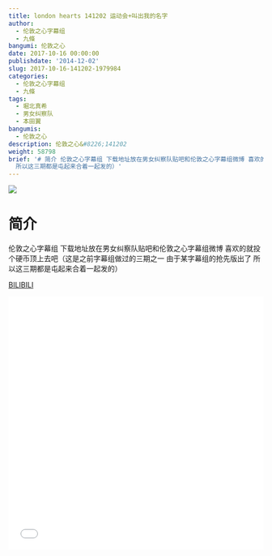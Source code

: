 ```yaml
---
title: london hearts 141202 运动会+叫出我的名字
author:
  - 伦敦之心字幕组
  - 九條
bangumi: 伦敦之心
date: 2017-10-16 00:00:00
publishdate: '2014-12-02'
slug: 2017-10-16-141202-1979984
categories:
  - 伦敦之心字幕组
  - 九條
tags:
  - 堀北真希
  - 男女纠察队
  - 本田翼
bangumis:
  - 伦敦之心
description: 伦敦之心&#8226;141202
weight: 58798
brief: '# 简介 伦敦之心字幕组 下载地址放在男女纠察队贴吧和伦敦之心字幕组微博 喜欢的就投个硬币顶上去吧（这是之前字幕组做过的三期之一 由于某字幕组的抢先版出了
  所以这三期都是屯起来合着一起发的）'
---
```


![](https://i.imgur.com/XSMlTq9.jpg)

# 简介  
伦敦之心字幕组 下载地址放在男女纠察队贴吧和伦敦之心字幕组微博 喜欢的就投个硬币顶上去吧（这是之前字幕组做过的三期之一 由于某字幕组的抢先版出了 所以这三期都是屯起来合着一起发的）

  [BILIBILI](https://www.bilibili.com/video/av1979984/)


<div class="vcontainer">  <iframe class='video' src="//www.bilibili.com/blackboard/player.html?aid=1979984" width="100%" height="500" frameborder="0" allowfullscreen="allowfullscreen"></iframe></div>
